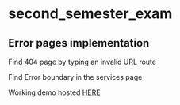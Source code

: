 # second_semester_exam

## Error pages implementation

Find 404 page by typing an invalid URL route

Find Error boundary in the services page


Working demo hosted [HERE](https://annietah-repos.netlify.app)
